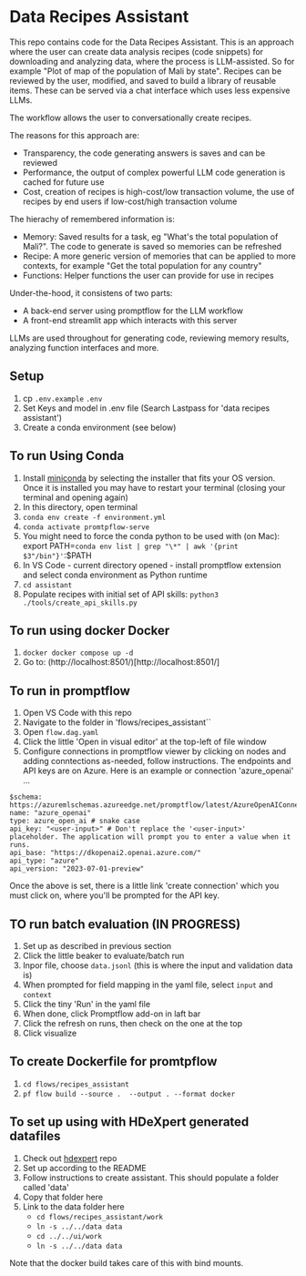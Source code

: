 # Data Recipes Assistant

This repo contains code for the Data Recipes Assistant. This is an approach where the user can create
data analysis recipes (code snippets) for downloading and analyzing data, where the process is LLM-assisted. So for example
"Plot of map of the population of Mali by state". Recipes can be reviewed by the user, modified, and saved
to build a library of reusable items. These can be served via a chat interface which uses less expensive LLMs.

The workflow allows the user to conversationally create recipes.

The reasons for this approach are:

- Transparency, the code generating answers is saves and can be reviewed
- Performance, the output of complex powerful LLM code generation is cached for future use
- Cost, creation of recipes is high-cost/low transaction volume, the use of recipes by end users if low-cost/high transaction volume

The hierachy of remembered information is:

- Memory: Saved results for a task, eg "What's the total population of Mali?". The code to generate is saved so memories can be refreshed
- Recipe: A more generic version of memories that can be applied to more contexts, for example "Get the total population for any country"
- Functions: Helper functions the user can provide for use in recipes

Under-the-hood, it consistens of two parts:

- A back-end server using promptflow for the LLM workflow
- A front-end streamlit app which interacts with this server

LLMs are used throughout for generating code, reviewing memory results, analyzing function interfaces and more.

## Setup

1. cp `.env.example` `.env`
2. Set Keys and model in .env file (Search Lastpass for 'data recipes assistant')
3. Create a conda environment (see below)

## To run Using Conda

1. Install [miniconda](https://docs.conda.io/en/latest/miniconda.html) by selecting the installer that fits your OS version. Once it is installed you may have to restart your terminal (closing your terminal and opening again)
2. In this directory, open terminal
3. `conda env create -f environment.yml`
4. `conda activate promtpflow-serve`
5. You might need to force the conda python to be used with (on Mac): export PATH=`conda env list | grep "\*" | awk '{print $3"/bin"}'`:$PATH
6. In VS Code - current directory opened - install promptflow extension and select conda environment as Python runtime
7. `cd assistant`
8. Populate recipes with initial set of API skills: `python3 ./tools/create_api_skills.py`

## To run using docker Docker

1. `docker docker compose up -d`
2. Go to: (http://localhost:8501/)[http://localhost:8501/]   

## To run in promptflow

1. Open VS Code with this repo
2. Navigate to the folder in 'flows/recipes_assistant``
3. Open `flow.dag.yaml`
4. Click the little 'Open in visual editor' at the top-left of file window
5. Configure connections in promptflow viewer by clicking on nodes and adding conntections as-needed, follow instructions. The endpoints and API keys are on Azure. Here is an example or connection 'azure_openai' ...

```
$schema: https://azuremlschemas.azureedge.net/promptflow/latest/AzureOpenAIConnection.schema.json
name: "azure_openai"
type: azure_open_ai # snake case
api_key: "<user-input>" # Don't replace the '<user-input>' placeholder. The application will prompt you to enter a value when it runs.
api_base: "https://dkopenai2.openai.azure.com/"
api_type: "azure"
api_version: "2023-07-01-preview"
```

Once the above is set, there is a little link 'create connection' which you must click on, where you'll be prompted for the API key.


## TO run batch evaluation (IN PROGRESS)

1. Set up as described in previous section
2. Click the little beaker to evaluate/batch run
3. Inpor file, choose `data.jsonl` (this is where the input and validation data is)
4. When prompted for field mapping in the yaml file, select `input` and `context`
5. Click the tiny 'Run' in the yaml file
6. When done, click Promptflow add-on in laft bar
7. Click the refresh on runs, then check on the one at the top
8. Click visualize

## To create Dockerfile for promtpflow

1. `cd flows/recipes_assistant`
2. `pf flow build --source .  --output . --format docker`

## To set up using with HDeXpert generated datafiles

1. Check out [hdexpert](https://github.com/datakind/hdexpert) repo
2. Set up according to the README
3. Follow instructions to create assistant. This should populate a folder called 'data'
4. Copy that folder here
5. Link to the data folder here 
   - `cd flows/recipes_assistant/work`
   - `ln -s ../../data data`
   - `cd ../../ui/work`
   - `ln -s ../../data data`

Note that the docker build takes care of this with bind mounts.